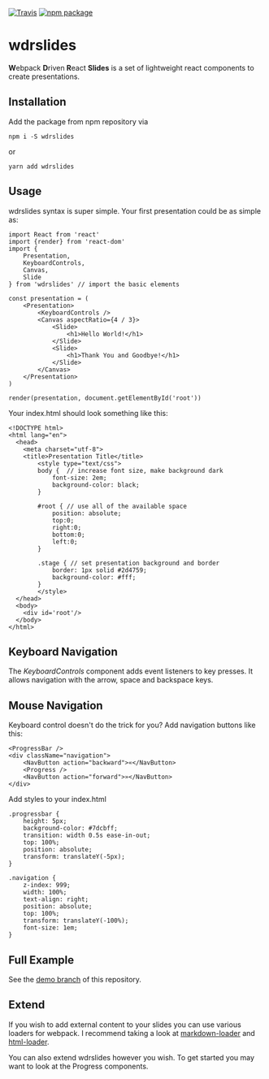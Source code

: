 [![Travis][build-badge]][build]
[![npm package][npm-badge]][npm]

# wdrslides

**W**ebpack **D**riven **R**eact **Slides** is a set of lightweight react
components to create presentations.

## Installation
Add the package from npm repository via

	npm i -S wdrslides

or

	yarn add wdrslides

## Usage

wdrslides syntax is super simple. Your first presentation could be as simple as:

	import React from 'react'
	import {render} from 'react-dom'
	import {
		Presentation,
		KeyboardControls,
		Canvas,
		Slide
	} from 'wdrslides' // import the basic elements

	const presentation = (
		<Presentation>
			<KeyboardControls />
			<Canvas aspectRatio={4 / 3}>
				<Slide>
					<h1>Hello World!</h1>
				</Slide>
				<Slide>
					<h1>Thank You and Goodbye!</h1>
				</Slide>
			</Canvas>
		</Presentation>
	)

	render(presentation, document.getElementById('root'))

Your index.html should look something like this:

	<!DOCTYPE html>
	<html lang="en">
	  <head>
	    <meta charset="utf-8">
	    <title>Presentation Title</title>
			<style type="text/css">
			body {  // increase font size, make background dark
				font-size: 2em;
				background-color: black;
			}

			#root { // use all of the available space
				position: absolute;
				top:0;
				right:0;
				bottom:0;
				left:0;
			}

			.stage { // set presentation background and border
				border: 1px solid #2d4759;
				background-color: #fff;
			}
			</style>
	  </head>
	  <body>
	    <div id='root'/>
	  </body>
	</html>


## Keyboard Navigation

The *KeyboardControls* component adds event listeners to key presses.
It allows navigation with the arrow, space and backspace keys.

## Mouse Navigation

Keyboard control doesn't do the trick for you?
Add navigation buttons like this:

	<ProgressBar />
	<div className="navigation">
		<NavButton action="backward">«</NavButton>
		<Progress />
		<NavButton action="forward">»</NavButton>
	</div>

Add styles to your index.html

	.progressbar {
		height: 5px;
		background-color: #7dcbff;
		transition: width 0.5s ease-in-out;
		top: 100%;
		position: absolute;
		transform: translateY(-5px);
	}

	.navigation {
		z-index: 999;
		width: 100%;
		text-align: right;
		position: absolute;
		top: 100%;
		transform: translateY(-100%);
		font-size: 1em;
	}

## Full Example

See the [demo branch](https://github.com/konqi/reimagined-umbrella/tree/demo) of this repository.

## Extend

If you wish to add external content to your slides you can use various loaders for webpack.
I recommend taking a look at [markdown-loader](https://github.com/peerigon/markdown-loader) and [html-loader](https://github.com/webpack-contrib/html-loader).

You can also extend wdrslides however you wish.
To get started you may want to look at the Progress components.

[build-badge]: https://img.shields.io/travis/konqi/wdrslides/master.png?style=flat-square
[build]: https://travis-ci.org/konqi/wdrslides

[npm-badge]: https://img.shields.io/npm/v/wdrslides.png?style=flat-square
[npm]: https://www.npmjs.org/package/wdrslides
